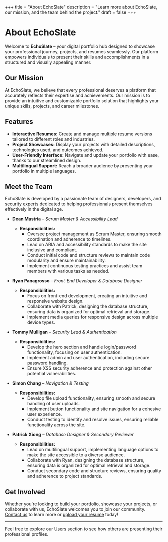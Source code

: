 +++
title = "About EchoSlate"
description = "Learn more about EchoSlate, our mission, and the team behind the project."
draft = false
+++

# About EchoSlate

Welcome to **EchoSlate** – your digital portfolio hub designed to showcase your professional journey, projects, and resumes seamlessly. Our platform empowers individuals to present their skills and accomplishments in a structured and visually appealing manner.

## **Our Mission**

At EchoSlate, we believe that every professional deserves a platform that accurately reflects their expertise and achievements. Our mission is to provide an intuitive and customizable portfolio solution that highlights your unique skills, projects, and career milestones.

## **Features**

- **Interactive Resumes:** Create and manage multiple resume versions tailored to different roles and industries.
- **Project Showcases:** Display your projects with detailed descriptions, technologies used, and outcomes achieved.
- **User-Friendly Interface:** Navigate and update your portfolio with ease, thanks to our streamlined design.
- **Multilingual Support:** Reach a broader audience by presenting your portfolio in multiple languages.

## **Meet the Team**

EchoSlate is developed by a passionate team of designers, developers, and security experts dedicated to helping professionals present themselves effectively in the digital age.

- **Dean Mastria** – *Scrum Master & Accessibility Lead*
  
  - **Responsibilities:**
    - Oversee project management as Scrum Master, ensuring smooth coordination and adherence to timelines.
    - Lead on ARIA and accessibility standards to make the site inclusive and compliant.
    - Conduct initial code and structure reviews to maintain code modularity and ensure maintainability.
    - Implement continuous testing practices and assist team members with various tasks as needed.

- **Ryan Panagrosso** – *Front-End Developer & Database Designer*
  
  - **Responsibilities:**
    - Focus on front-end development, creating an intuitive and responsive website design.
    - Collaborate with Patrick, designing the database structure, ensuring data is organized for optimal retrieval and storage.
    - Implement media queries for responsive design across multiple device types.

- **Tommy Mulligan** – *Security Lead & Authentication*
  
  - **Responsibilities:**
    - Develop the hero section and handle login/password functionality, focusing on user authentication.
    - Implement admin and user authentication, including secure password handling.
    - Ensure XSS security adherence and protection against other potential vulnerabilities.

- **Simon Chang** – *Navigation & Testing*
  
  - **Responsibilities:**
    - Develop file upload functionality, ensuring smooth and secure handling of user uploads.
    - Implement button functionality and site navigation for a cohesive user experience.
    - Conduct testing to identify and resolve issues, ensuring reliable functionality across the site.

- **Patrick Xiong** – *Database Designer & Secondary Reviewer*
  
  - **Responsibilities:**
    - Lead on multilingual support, implementing language options to make the site accessible to a diverse audience.
    - Collaborate with Ryan, designing the database structure, ensuring data is organized for optimal retrieval and storage.
    - Conduct secondary code and structure reviews, ensuring quality and adherence to project standards.

## **Get Involved**

Whether you're looking to build your portfolio, showcase your projects, or collaborate with us, EchoSlate welcomes you to join our community. [Contact us](../contact/) to learn more or [upload your resume](../upload/) today!

---

Feel free to explore our [Users](../users/) section to see how others are presenting their professional profiles.

